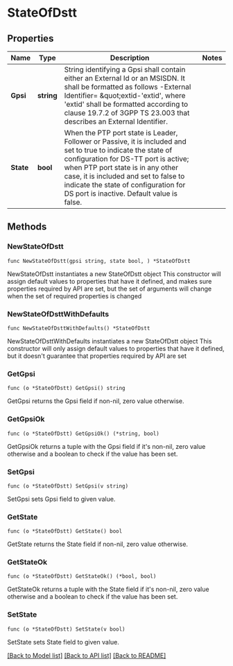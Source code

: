# StateOfDstt

## Properties

Name | Type | Description | Notes
------------ | ------------- | ------------- | -------------
**Gpsi** | **string** | String identifying a Gpsi shall contain either an External Id or an MSISDN.  It shall be formatted as follows -External Identifier&#x3D; \&quot;extid-&#39;extid&#39;, where &#39;extid&#39;  shall be formatted according to clause 19.7.2 of 3GPP TS 23.003 that describes an  External Identifier.   | 
**State** | **bool** | When the PTP port state is Leader, Follower or Passive, it is included and set to true to indicate the state of configuration for DS-TT port is active; when PTP port state is in any other case, it is included and set to false to indicate the state of  configuration for DS port is inactive. Default value is false.  | 

## Methods

### NewStateOfDstt

`func NewStateOfDstt(gpsi string, state bool, ) *StateOfDstt`

NewStateOfDstt instantiates a new StateOfDstt object
This constructor will assign default values to properties that have it defined,
and makes sure properties required by API are set, but the set of arguments
will change when the set of required properties is changed

### NewStateOfDsttWithDefaults

`func NewStateOfDsttWithDefaults() *StateOfDstt`

NewStateOfDsttWithDefaults instantiates a new StateOfDstt object
This constructor will only assign default values to properties that have it defined,
but it doesn't guarantee that properties required by API are set

### GetGpsi

`func (o *StateOfDstt) GetGpsi() string`

GetGpsi returns the Gpsi field if non-nil, zero value otherwise.

### GetGpsiOk

`func (o *StateOfDstt) GetGpsiOk() (*string, bool)`

GetGpsiOk returns a tuple with the Gpsi field if it's non-nil, zero value otherwise
and a boolean to check if the value has been set.

### SetGpsi

`func (o *StateOfDstt) SetGpsi(v string)`

SetGpsi sets Gpsi field to given value.


### GetState

`func (o *StateOfDstt) GetState() bool`

GetState returns the State field if non-nil, zero value otherwise.

### GetStateOk

`func (o *StateOfDstt) GetStateOk() (*bool, bool)`

GetStateOk returns a tuple with the State field if it's non-nil, zero value otherwise
and a boolean to check if the value has been set.

### SetState

`func (o *StateOfDstt) SetState(v bool)`

SetState sets State field to given value.



[[Back to Model list]](../README.md#documentation-for-models) [[Back to API list]](../README.md#documentation-for-api-endpoints) [[Back to README]](../README.md)


